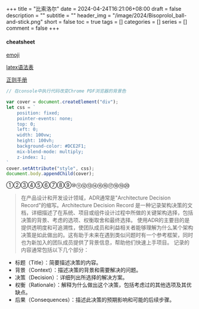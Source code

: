 +++
title = "比索洛尔"
date = 2024-04-24T16:21:06+08:00
draft = false
description = ""
subtitle = ""
header_img = "/image/2024/Bisoprolol_ball-and-stick.png"
short = false
toc = true
tags = []
categories = []
series = []
comment = false
+++


#### cheatsheet

[emoji](https://gohugo.io/quick-reference/emojis/)

[latex语法表](https://www.cmor-faculty.rice.edu/~heinken/latex/symbols.pdf)

[正则手册](https://tool.oschina.net/uploads/apidocs/jquery/regexp.html)


```javascript
// 在console中执行代码改变Chrome PDF浏览器的背景色

var cover = document.createElement("div");
let css = `
    position: fixed;
    pointer-events: none;
    top: 0;
    left: 0;
    width: 100vw;
    height: 100vh;
    background-color: #DCE2F1;
    mix-blend-mode: multiply;
    z-index: 1;
`
cover.setAttribute("style", css);
document.body.appendChild(cover);
```

①②③④⑤⑥⑦⑧⑨⑩⑪⑫⑬⑭⑮⑯⑰⑱⑲⑳

> 在产品设计和开发设计领域，ADR通常是"Architecture Decision Record"的缩写。Architecture Decision Record 是一种记录架构决策的文档，详细描述了在系统、项目或组件设计过程中所做的关键架构选择，包括决策的背景、考虑的选项、权衡取舍和最终选择。
> 使用ADR的主要目的是提供透明度和可追溯性，使团队成员和利益相关者能够理解为什么某个架构决策是如此做出的。这有助于未来在遇到类似问题时有一个参考框架，同时也为新加入的团队成员提供了背景信息，帮助他们快速上手项目。
> 记录的内容通常包括以下几个部分：
- 标题（Title）：简要描述决策的内容。
- 背景（Context）：描述决策的背景和需要解决的问题。
- 决策（Decision）：详细列出所选择的解决方案。
- 权衡（Rationale）：解释为什么做出这个决策，包括考虑过的其他选项及其优缺点。
- 后果（Consequences）：描述此决策的预期影响和可能的后续步骤。
